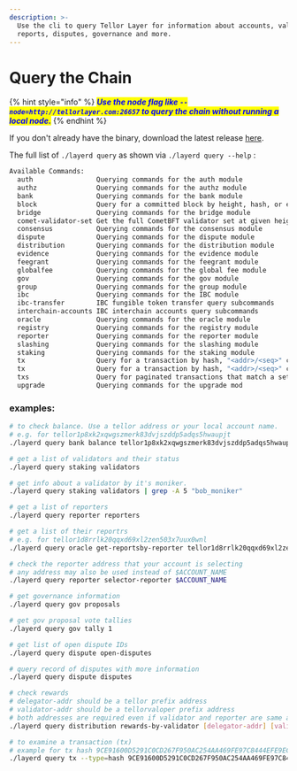 ```yaml
---
description: >-
  Use the cli to query Tellor Layer for information about accounts, validators,
  reports, disputes, governance and more.
---
```


# Query the Chain

{% hint style="info" %}
_<mark style="color:blue;">**Use the node flag like**</mark><mark style="color:blue;">**&#x20;**</mark><mark style="color:blue;">**`--node=http://tellorlayer.com:26657`**</mark><mark style="color:blue;">**&#x20;&#x20;**</mark><mark style="color:blue;">**to query the chain without running a local node.**</mark>_
{% endhint %}

If you don't already have the binary, download the latest release [here](https://github.com/tellor-io/layer/tags).&#x20;

The full list of `./layerd query` as shown via `./layerd query --help` :

```sh
Available Commands:
  auth                Querying commands for the auth module
  authz               Querying commands for the authz module
  bank                Querying commands for the bank module
  block               Query for a committed block by height, hash, or event(s)
  bridge              Querying commands for the bridge module
  comet-validator-set Get the full CometBFT validator set at given height
  consensus           Querying commands for the consensus module
  dispute             Querying commands for the dispute module
  distribution        Querying commands for the distribution module
  evidence            Querying commands for the evidence module
  feegrant            Querying commands for the feegrant module
  globalfee           Querying commands for the global fee module
  gov                 Querying commands for the gov module
  group               Querying commands for the group module
  ibc                 Querying commands for the IBC module
  ibc-transfer        IBC fungible token transfer query subcommands
  interchain-accounts IBC interchain accounts query subcommands
  oracle              Querying commands for the oracle module
  registry            Querying commands for the registry module
  reporter            Querying commands for the reporter module
  slashing            Querying commands for the slashing module
  staking             Querying commands for the staking module
  tx                  Query for a transaction by hash, "<addr>/<seq>" combination or comma-separated signatures in a committed block
  tx                  Query for a transaction by hash, "<addr>/<seq>" combination or comma-separated signatures in a committed block
  txs                 Query for paginated transactions that match a set of events
  upgrade             Querying commands for the upgrade mod
```

### examples:

```sh
# to check balance. Use a tellor address or your local account name.
# e.g. for tellor1p8xk2xqwgszmerk83dvjszddp5adqs5hwaupjt
./layerd query bank balance tellor1p8xk2xqwgszmerk83dvjszddp5adqs5hwaupjt loya

# get a list of validators and their status
./layerd query staking validators

# get info about a validator by it's moniker. 
./layerd query staking validators | grep -A 5 "bob_moniker"

# get a list of reporters
./layerd query reporter reporters

# get a list of their reportrs
# e.g. for tellor1d8rrlk20qqxd69xl2zen503x7uux0wnl
./layerd query oracle get-reportsby-reporter tellor1d8rrlk20qqxd69xl2zen503x7uux0wnl

# check the reporter address that your account is selecting
# any address may also be used instead of $ACCOUNT_NAME
./layerd query reporter selector-reporter $ACCOUNT_NAME

# get governance information
./layerd query gov proposals

# get gov proposal vote tallies
./layerd query gov tally 1

# get list of open dispute IDs
./layerd query dispute open-disputes

# query record of disputes with more information
./layerd query dispute disputes

# check rewards
# delegator-addr should be a tellor prefix address
# validator-addr should be a tellorvaloper prefix address
# both addresses are required even if validator and reporter are same account
./layerd query distribution rewards-by-validator [delegator-addr] [validator-addr]

# to examine a transaction (tx)
# example for tx hash 9CE91600D5291C0CD267F950AC254AA469FE97C8444EFE9EC8E9E41BD4DEE523
./layerd query tx --type=hash 9CE91600D5291C0CD267F950AC254AA469FE97C8444EFE9EC8E9E41BD4DEE523
```

